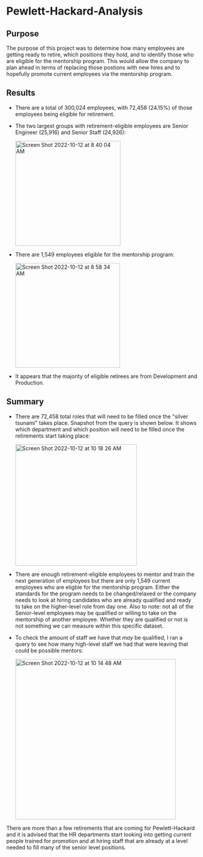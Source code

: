 # Pewlett-Hackard-Analysis

## Purpose

The purpose of this project was to determine how many employees are getting ready to retire, which positions they hold, and to identify those who are eligible for the mentorship program. This would allow the company to plan ahead in terms of replacing those postions with new hires and to hopefully promote current employees via the mentorship program.

## Results

* There are a total of 300,024 employees, with 72,458 (24.15%) of those employees being eligible for retirement.
* The two largest groups with retirement-eligible employees are Senior Engineer (25,916) and Senior Staff (24,926):
    
    <img width="277" alt="Screen Shot 2022-10-12 at 8 40 04 AM" src="https://user-images.githubusercontent.com/58227052/195349336-55234eb2-e8cc-470a-88de-4b146efae1e2.png">

* There are 1,549 employees eligible for the mentorship program:
 
     <img width="276" alt="Screen Shot 2022-10-12 at 8 58 34 AM" src="https://user-images.githubusercontent.com/58227052/195348908-a236d599-5934-49c5-a9b6-2d8a8fcf5478.png">

* It appears that the majority of eligible retirees are from Development and Production.

## Summary

* There are 72,458 total roles that will need to be filled once the "silver tsunami" takes place. Snapshot from the query is shown below. It shows which department and which position will need to be filled once the retirements start taking place:

    <img width="320" alt="Screen Shot 2022-10-12 at 10 18 26 AM" src="https://user-images.githubusercontent.com/58227052/195368332-d6b1c99f-0174-4700-9911-437ee9221a6c.png">


* There are enough retirement-eligible employees to mentor and train the next generation of employees but there are only 1,549 current employees who are eligble for the mentorship program. Either the standards for the program needs to be changed/relaxed or the company needs to look at hiring candidates who are already qualified and ready to take on the higher-level role from day one. Also to note: not all of the Senior-level employees may be qualified or willing to take on the mentorship of another employee. Whether they are qualified or not is not something we can measure within this specific dataset.
* To check the amount of staff we have that _may_ be qualified, I ran a query to see how many high-level staff we had that were leaving that could be possible mentors:
     
     <img width="423" alt="Screen Shot 2022-10-12 at 10 14 48 AM" src="https://user-images.githubusercontent.com/58227052/195367269-38106458-38c0-44cb-8f59-cd0a46b6c116.png">

There are more than a few retirements that are coming for Pewlett-Hackard and it is advised that the HR departments start looking into getting current people trained for promotion and at hiring staff that are already at a level needed to fill many of the senior level positions.
